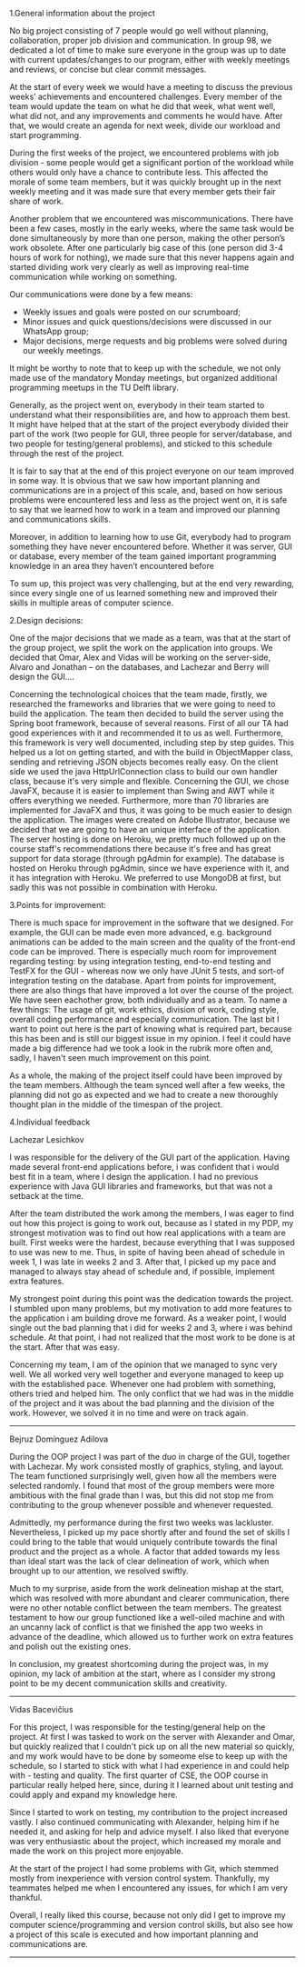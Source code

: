 1.General information about the project

No big project consisting of 7 people would go well without planning, collaboration, proper job division and communication. In group 98, we dedicated a lot of time to make sure everyone in the group was up to date with current updates/changes to our program, either with weekly meetings and reviews, or concise but clear commit messages.

At the start of every week we would have a meeting to discuss the previous weeks’ achievements and encountered challenges. Every member of the team would update the team on what he did that week, what went well, what did not, and any improvements and comments he would have. After that, we would create an agenda for next week, divide our workload and start programming.

During the first weeks of the project, we encountered problems with job division - some people would get a significant portion of the workload while others would only have a chance to contribute less. This affected the morale of some team members, but it was quickly brought up in the next weekly meeting and it was made sure that every member gets their fair share of work.

Another problem that we encountered was miscommunications. There have been a few cases, mostly in the early weeks, where the same task would be done simultaneously by more than one person, making the other person’s work obsolete. After one particularly big case of this (one person did 3-4 hours of work for nothing), we made sure that this never happens again and started dividing work very clearly as well as improving real-time communication while working on something.

Our communications were done by a few means:
* Weekly issues and goals were posted on our scrumboard; 
* Minor issues and quick questions/decisions were discussed in our WhatsApp group; 
* Major decisions, merge requests and big problems were solved during our weekly meetings.

It might be worthy to note that to keep up with the schedule, we not only made use of the mandatory Monday meetings, but organized additional programming meetups in the TU Delft library.

Generally, as the project went on, everybody in their team started to understand what their responsibilities are, and how to approach them best. It might have helped that at the start of the project everybody divided their part of the work (two people for GUI, three people for server/database, and two people for testing/general problems), and sticked to this schedule through the rest of the project. 

It is fair to say that at the end of this project everyone on our team improved in some way. It is obvious that we saw how important planning and communications are in a project of this scale, and, based on how serious problems were encountered less and less as the project went on, it is safe to say that we learned how to work in a team and improved our planning and communications skills.

Moreover, in addition to learning how to use Git, everybody had to program something they have never encountered before. Whether it was server, GUI or database, every member of the team gained important programming knowledge in an area they haven’t encountered before

To sum up, this project was very challenging, but at the end very rewarding, since every single one of us learned something new and improved their skills in multiple areas of computer science.

2.Design decisions: 

One of the major decisions that we made as a team, was that at the start of the group project, we split the work on the application into groups. We decided that Omar, Alex and Vidas will be working on the server-side, Alvaro and Jonathan – on the databases, and Lachezar and Berry will design the GUI.... 

Concerning the technological choices that the team made, firstly, we researched the frameworks and libraries that we were going to need to build the application. The team then decided to build the server using the Spring boot framework, because of several reasons. First of all our TA had good experiences with it and recommended it to us as well. Furthermore, this framework is very well documented, including step by step guides. This helped us a lot on getting started, and with the build in ObjectMapper class, sending and retrieving JSON objects becomes really easy. On the client side we used the java HttpUrlConnection class to build our own handler class, because it's very simple and flexible. Concerning the GUI, we chose JavaFX, because it is easier to implement than Swing and AWT while it offers everything we needed. Furthermore, more than 70 libraries are implemented for JavaFX and thus, it was going to be much easier to design the application. The images were created on Adobe Illustrator, because we decided that we are going to have an unique interface of the application.
The server hosting is done on Heroku, we pretty much followed up on the course staff's recommendations there because it's free and has great support for data storage (through pgAdmin for example). The database is hosted on Heroku through pgAdmin, since we have experience with it, and it has integration with Heroku. We preferred to use MongoDB at first, but sadly this was not possible in combination with Heroku.  

3.Points for improvement: 

There is much space for improvement in the software that we designed. For example, the GUI can be made even more advanced, e.g. background animations can be added to the main screen and the quality of the front-end code can be improved.
There is especially much room for improvement regarding testing: by using integration testing, end-to-end testing and TestFX for the GUI - whereas now we only have JUnit 5 tests, and sort-of integration testing on the database.
Apart from points for improvement, there are also things that have improved a lot over the course of the project. We have seen eachother grow, both individually and as a team.
To name a few things: The usage of git, work ethics, division of work, coding style, overall coding performance and especially communication.
The last bit I want to point out here is the part of knowing what is required part, because this has been and is still our biggest issue in my opinion.
I feel it could have made a big difference had we took a look in the rubrik more often and, sadly, I haven't seen much improvement on this point.

As a whole, the making of the project itself could have been improved by the team members. Although the team synced well after a few weeks, the planning did not go as expected and we had to create a new thoroughly thought plan in the middle of the timespan of the project.


4.Individual feedback

Lachezar Lesichkov 
 

I was responsible for the delivery of the GUI part of the application. Having made several front-end applications before, i was confident that i would best fit in a team, where I design the application. I had no previous experience with Java GUI libraries and frameworks, but that was not a setback at the time. 

After the team distributed the work among the members, I was eager to find out how this project is going to work out, because as I stated in my PDP, my strongest motivation was to find out how real applications with a team are built. First weeks were the hardest, because everything that I was supposed to use was new to me. Thus, in spite of having been ahead of schedule in week 1, I was late in weeks 2 and 3.  After that, I picked up my pace and managed to always stay ahead of schedule and, if possible, implement extra features.  

My strongest point during this point was the dedication towards the project. I stumbled upon many problems, but my motivation to add more features to the application i am building drove me forward. As a weaker point, I would single out the bad planning that i did for weeks 2 and 3, where i was behind schedule. At that point, i had not realized that the most work to be done is at the start. After that was easy.       

Concerning my team, I am of the opinion that we managed to sync very well. We all worked very well together and everyone managed to keep up with the established pace. Whenever one had problem with something, others tried and helped him. The only conflict that we had was in the middle of the project and it was about the bad planning and the division of the work. However, we solved it in no time and were on track again. 


---------------


Bejruz Domínguez Adilova


During the OOP project I was part of the duo in charge of the GUI, together with Lachezar. My work consisted mostly of graphics, styling, and layout. The team functioned surprisingly well, given how all the members were selected randomly. I found that most of the group members were more ambitious with the final grade than I was, but this did not stop me from contributing to the group whenever possible and whenever requested.

Admittedly, my performance during the first two weeks was lackluster. Nevertheless, I picked up my pace shortly after and found the set of skills I could bring to the table that would uniquely contribute towards the final product and the project as a whole. A factor that added towards my less than ideal start was the lack of clear delineation of work, which when brought up to our attention, we resolved swiftly. 

Much to my surprise, aside from the work delineation mishap at the start, which was resolved with more abundant and clearer communication, there were no other notable conflict between the team members. The greatest testament to how our group functioned like a well-oiled machine and with an uncanny lack of conflict is that we finished the app two weeks in advance of the deadline, which allowed us to further work on extra features and polish out the existing ones. 

In conclusion, my greatest shortcoming during the project was, in my opinion, my lack of ambition at the start, where as I consider my strong point to be my decent communication skills and creativity. 


---------------


Vidas Bacevičius


For this project, I was responsible for the testing/general help on the project. At first I was tasked to work on the server with Alexander and Omar, but quickly realized that I couldn't pick up on all the new material so quickly, and my work would have to be done by someome else to keep up with the schedule, so I started to stick with what I had experience in and could help with - testing and quality. The first quarter of CSE, the OOP course in particular really helped here, since, during it I learned about unit testing and could apply and expand my knowledge here.

Since I started to work on testing, my contribution to the project increased vastly. I also continued communicating with Alexander, helping him if he needed it, and asking for help and advice myself. I also liked that everyone was very enthusiastic about the project, which increased my morale and made the work on this project more enjoyable. 

At the start of the project I had some problems with Git, which stemmed mostly from inexperience with version control system. Thankfully, my teammates helped me when I encountered any issues, for which I am very thankful. 

Overall, I really liked this course, because not only did I get to improve my computer science/programming and version control skills, but also see how a project of this scale is executed and how important planning and communications are.



---------------


